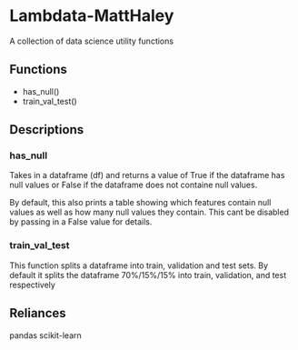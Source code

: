 # Lambdata-MattHaley
A collection of data science utility functions

## Functions
- has_null()
- train_val_test()

## Descriptions

### has_null
Takes in a dataframe (df) and returns a value of
True if the dataframe has null values or False if
the dataframe does not containe null values.

By default, this also prints a table showing which
features contain null values as well as how many null
values they contain. This cant be disabled by passing
in a False value for details.

### train_val_test
This function splits a dataframe into train, validation
and test sets.  By default it splits the dataframe 70%/15%/15%
into train, validation, and test respectively

## Reliances
pandas
scikit-learn
